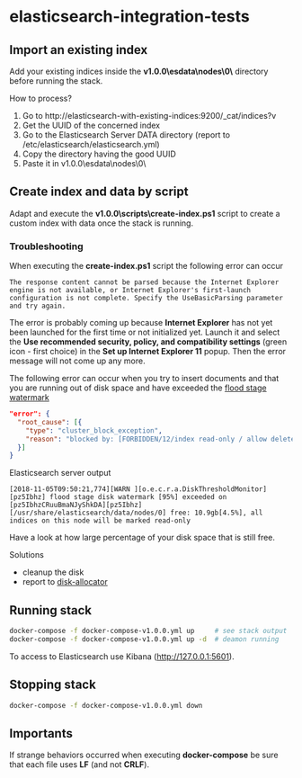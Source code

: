 # elasticsearch-integration-tests

## Import an existing index

Add your existing indices inside the **v1.0.0\esdata\nodes\0\\** directory before running the stack.

How to process?

1. Go to http://elasticsearch-with-existing-indices:9200/_cat/indices?v
2. Get the UUID of the concerned index
3. Go to the Elasticsearch Server DATA directory (report to /etc/elasticsearch/elasticsearch.yml)
4. Copy the directory having the good UUID
5. Paste it in v1.0.0\esdata\nodes\0\

## Create index and data by script

Adapt and execute the **v1.0.0\scripts\create-index.ps1** script to create a custom index with data once the stack is running.

### Troubleshooting

When executing the **create-index.ps1** script the following error can occur

```text
The response content cannot be parsed because the Internet Explorer engine is not available, or Internet Explorer's first-launch configuration is not complete. Specify the UseBasicParsing parameter and try again.
```

The error is probably coming up because **Internet Explorer** has not yet been launched for the first time or not initialized yet. Launch it and select the **Use recommended security, policy, and compatibility settings** (green icon - first choice) in the **Set up Internet Explorer 11** popup. Then the error message will not come up any more.

The following error can occur when you try to insert documents and that you are running out of disk space and have exceeded the [flood stage watermark](https://www.elastic.co/guide/en/elasticsearch/reference/6.4/disk-allocator.html)

```json
"error": {
  "root_cause": [{
    "type": "cluster_block_exception",
    "reason": "blocked by: [FORBIDDEN/12/index read-only / allow delete (api)];"
  }]
}
```

Elasticsearch server output

```text
[2018-11-05T09:50:21,774][WARN ][o.e.c.r.a.DiskThresholdMonitor] [pz5Ibhz] flood stage disk watermark [95%] exceeded on [pz5IbhzCRuuBmaNJyShkDA][pz5Ibhz][/usr/share/elasticsearch/data/nodes/0] free: 10.9gb[4.5%], all indices on this node will be marked read-only
```

Have a look at how large percentage of your disk space that is still free.

Solutions

- cleanup the disk
- report to [disk-allocator](https://www.elastic.co/guide/en/elasticsearch/reference/6.4/disk-allocator.html)

## Running stack

```sh
docker-compose -f docker-compose-v1.0.0.yml up     # see stack output
docker-compose -f docker-compose-v1.0.0.yml up -d  # deamon running
```

To access to Elasticsearch use Kibana (http://127.0.0.1:5601).

## Stopping stack

```sh
docker-compose -f docker-compose-v1.0.0.yml down
```

## Importants

If strange behaviors occurred when executing **docker-compose** be sure that each file uses **LF** (and not **CRLF**).
